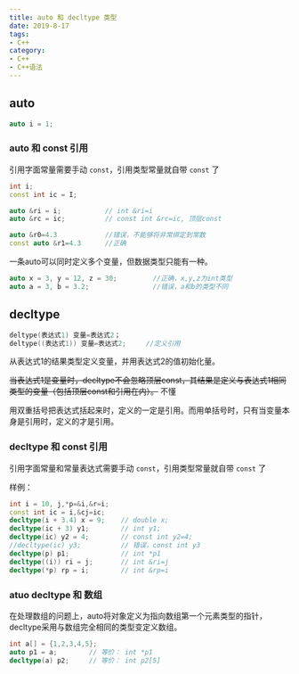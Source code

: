 ```yaml
---
title: auto 和 decltype 类型
date: 2019-8-17
tags:
- C++
category:
- C++
- C++语法
---
```


## auto

```c++
auto i = 1;
```

### auto 和 const 引用

引用字面常量需要手动 `const`，引用类型常量就自带 `const` 了

```c++
int i;
const int ic = I;

auto &ri = i;			// int &ri=i
auto &rc = ic;			// const int &rc=ic, 顶层const

auto &r0=4.3			//错误，不能够将非常绑定到常数
const auto &r1=4.3		//正确
```

一条auto可以同时定义多个变量，但数据类型只能有一种。

```c++
auto x = 3, y = 12, z = 30;         //正确，x,y,z为int类型
auto a = 3, b = 3.2;                //错误，a和b的类型不同
```

## decltype

```c++
deltype(表达式1) 变量=表达式2；
deltype((表达式1)) 变量=表达式2;     //定义引用
```

从表达式1的结果类型定义变量，并用表达式2的值初始化量。

~~当表达式1是变量时，decltype不会忽略顶层const，其结果是定义与表达式1相同类型的变量（包括顶层const和引用在内）。~~ 不懂

用双重括号把表达式括起来时，定义的一定是引用。而用单括号时，只有当变量本身是引用时，定义的才是引用。

### decltype 和 const 引用

引用字面常量和常量表达式需要手动 `const`，引用类型常量就自带 `const` 了

样例：

```c++
int i = 10, j,*p=&i,&r=i;
const int ic = i,&cj=ic;
decltype(i + 3.4) x = 9;	// double x;
decltype(ic + 3) y1;		// int y1;
decltype(ic) y2 = 4;		// const int y2=4;
//decltype(ic) y3;			// 错误，const int y3
decltype(p) p1;				// int *p1
decltype((i)) ri = j;		// int &ri=j
decltype(*p) rp = i;		// int &rp=i
```

### atuo decltype 和 数组

在处理数组的问题上，auto将对象定义为指向数组第一个元素类型的指针，decltype采用与数组完全相同的类型变定义数组。

```c++
int a[] = {1,2,3,4,5};
auto p1 = a;		// 等价： int *p1
decltype(a) p2;		// 等价： int p2[5]
```
